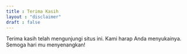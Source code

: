 ```yaml
---
title : Terima Kasih
layout : "disclaimer"
draft : false 
---
```

Terima kasih telah mengunjungi situs ini. Kami harap Anda menyukainya. Semoga hari mu menyenangkan!
